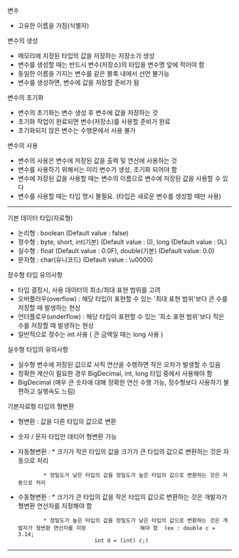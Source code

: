 변수
- 고유한 이름을 가짐(식별자)

변수의 생성
- 메모리에 지정된 타입의 값을 저장하는 저장소가 생성
- 변수를 생성할 때는 반드시 변수(저장소)의 타입을 변수명 앞에 적어야 함
- 동일한 이름을 가지는 변수를 같은 블록 내에서 선언 불가능
- 변수를 생성하면, 변수에 값을 저장할 준비가 됨

변수의 초기화
- 변수의 초기화는 변수 생성 후 변수에 값을 저장하는 것
- 초기화 작업이 완료되면 변수(저장소)를 사용할 준비가 완료
- 초기화되지 않은 변수는 수행문에서 사용 불가

변수의 사용
- 변수의 사용은 변수에 저장된 값을 출력 및 연산에 사용하는 것
- 변수를 사용하기 위해서는 미리 변수가 생성, 초기화 되어야 함
- 변수에 저장된 값을 사용할 때는 변수의 이름으로 변수에 저장된 값을 사용할 수 있다
- 변수를 사용할 때는 타입 명시 불필요. (타입은 새로운 변수를 생성할 때만 사용)

------------------------------------------------------------------------------------------------

기본 데이터 타입(자료형)
- 논리형 : boolean (Default value : false)
- 정수형 : byte, short, int(기본)  (Default value : 0),   long (Default value : 0L)
- 실수형 : float  (Default value : 0.0F),    double(기본)   (Default value: 0.0)
- 문자형 : char(유니코드)   (Default value : \u0000)

정수형 타입 유의사항
- 타입 결정시, 사용 데이터의 최소/최대 표현 범위를 고려
- 오버플러우(overflow) : 해당 타입이 표현할 수 있는 '최대 표현 범위'보다 큰 수를 저장할 때 발생하는 현상
- 언더플로우(underflow) : 해당 타입이 표현할 수 있는 '최소 표현 범위'보다 작은 수를 저장할 때 발생하는 현상
- 일반적으로 정수는 int 사용 ( 큰 금액일 때는 long 사용 )

실수형 타입의 유의사항
- 실수형 변수에 저장된 값으로 사칙 연산을 수행하면 작은 오차가 발생할 수 있음
- 정확한 계산이 필요한 경우 BigDecimal, int, long 타입 중에서 사용해야 함
- BigDecimal (매우 큰 숫자에 대해 정확한 연산 수행 가능, 정수형보다 사용하기 불편하고 실행속도 느림)

기본자료형 타입의 형변환
- 형변환 : 값을 다른 타입의 값으로 변환
- 숫자 / 문자 타입만 데티어 형변환 가능
- 자동형변환 : * 크기가 작은 타입의 값을 크기가 큰 타입의 값으로 변환하는 것은 자동으로 처리

              * 정밀도가 낮은 타입의 값을 정밀도가 높은 타입의 값으로 변환하는 것은 자동으로 처리
- 수동형변환 : * 크기가 큰 타입의 값을 작은 타입의 값으로 변환하는 것은 개발자가 형변환 연산자를 지정해야 함

              * 정밀도가 높은 타입의 값을 정밀도가 낮은 타입의 값으로 변환하는 것은 개발자가 형변환 연산자를 지정                 해야 함  (ex : double c = 3.14;
                              int d = (int) c;)
                              
------------------------------------------------------------------------------------------------
